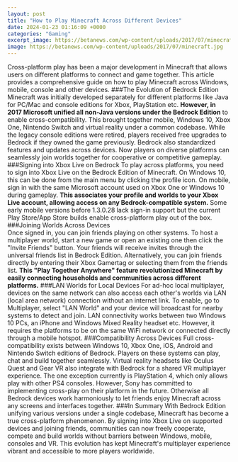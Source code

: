 ```yaml
---
layout: post
title: "How to Play Minecraft Across Different Devices"
date: 2024-01-23 01:16:09 +0000
categories: "Gaming"
excerpt_image: https://betanews.com/wp-content/uploads/2017/07/minecraft.jpg
image: https://betanews.com/wp-content/uploads/2017/07/minecraft.jpg
---
```


Cross-platform play has been a major development in Minecraft that allows users on different platforms to connect and game together. This article provides a comprehensive guide on how to play Minecraft across Windows, mobile, console and other devices.
###The Evolution of Bedrock Edition
Minecraft was initially developed separately for different platforms like Java for PC/Mac and console editions for Xbox, PlayStation etc. **However, in 2017 Microsoft unified all non-Java versions under the Bedrock Edition** to enable cross-compatibility. This brought together mobile, Windows 10, Xbox One, Nintendo Switch and virtual reality under a common codebase. 
While the legacy console editions were retired, players received free upgrades to Bedrock if they owned the game previously. Bedrock also standardized features and updates across devices. Now players on diverse platforms can seamlessly join worlds together for cooperative or competitive gameplay.
###Signing into Xbox Live on Bedrock
To play across platforms, you need to sign into Xbox Live on the Bedrock Edition of Minecraft. On Windows 10, this can be done from the main menu by clicking the profile icon. On mobile, sign in with the same Microsoft account used on Xbox One or Windows 10 during gameplay. 
**This associates your profile and worlds to your Xbox Live account, allowing access on any Bedrock-compatible system.** Some early mobile versions before 1.3.0.28 lack sign-in support but the current Play Store/App Store builds enable cross-platform play out of the box.
###Joining Worlds Across Devices  
Once signed in, you can join friends playing on other systems. To host a multiplayer world, start a new game or open an existing one then click the "Invite Friends" button. Your friends will receive invites through the universal friends list in Bedrock Edition.
Alternatively, you can join friends directly by entering their Xbox Gamertag or selecting them from the friends list. **This "Play Together Anywhere" feature revolutionized Minecraft by easily connecting households and communities across different platforms.**
###LAN Worlds for Local Devices
For ad-hoc local multiplayer, devices on the same network can also access each other's worlds via LAN (local area network) connection without an internet link. To enable, go to Multiplayer, select "LAN World" and your device will broadcast for nearby systems to detect and join. 
LAN connectivity works between two Windows 10 PCs, an iPhone and Windows Mixed Reality headset etc. However, it requires the platforms to be on the same WiFi network or connected directly through a mobile hotspot.
###Compatibility Across Devices
Full cross-compatibility exists between Windows 10, Xbox One, iOS, Android and Nintendo Switch editions of Bedrock. Players on these systems can play, chat and build together seamlessly. Virtual reality headsets like Oculus Quest and Gear VR also integrate with Bedrock for a shared VR multiplayer experience.
The one exception currently is PlayStation 4, which only allows play with other PS4 consoles. However, Sony has committed to implementing cross-play on their platform in the future. Otherwise all Bedrock devices work harmoniously to let friends enjoy Minecraft across any screens and interfaces together.
###In Summary
With Bedrock Edition unifying various versions under a single codebase, Minecraft has become a true cross-platform phenomenon. By signing into Xbox Live on supported devices and joining friends, communities can now freely cooperate, compete and build worlds without barriers between Windows, mobile, consoles and VR. This evolution has kept Minecraft's multiplayer experience vibrant and accessible to more players worldwide.